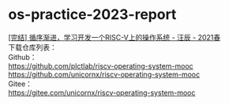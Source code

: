 # os-practice-2023-report
[[完结] 循序渐进，学习开发一个RISC-V上的操作系统 - 汪辰 - 2021春](https://www.bilibili.com/video/BV1Q5411w7z5/?p=1&vd_source=8a57046b1b90b10fe9d982500c668b30)
</br>下载仓库列表：
</br>Github： 
</br>https://github.com/plctlab/riscv-operating-system-mooc 
</br>https://github.com/unicornx/riscv-operating-system-mooc 
</br>Gitee： 
</br>https://gitee.com/unicornx/riscv-operating-system-mooc
